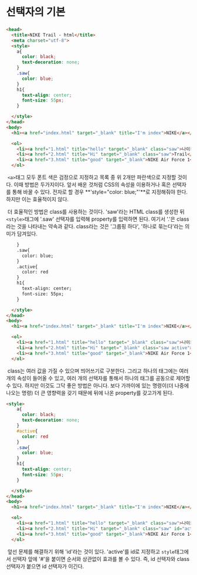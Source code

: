 # 선택자의 기본



###

```html
<head>
  <title>NIKE Trail - html</title>
  <meta charset="utf-8">
  <style>
    a{
      color: black;
      text-decoration: none;
    }
    .saw{
      color: blue;
    }
    h1{
      text-align: center;
      font-size: 55px;
    }

  </style>
</head>
<body>
  <h1><a href="index.html" target="_blank" title="I'm index">NIKE</a></h1>

  <ol>
    <li><a href="1.html" title="hello" target="_blank" class="saw">나이키의 역사</a></li>
    <li><a href="2.html" title="Hi" target="_blank" class="saw">Trail</a></li>
    <li><a href="3.html" title="good" target="_blank">NIKE Air Force 1</a></li>
  </ol>
```

​	`<a>`태그 모두 폰트 색은 검정으로 지정하고 목록 중 위 2개만 파란색으로 지정할 것이다. 이때 방법은 두가지이다. 앞서 배운 것처럼 CSS의 속성을 이용하거나 혹은 선택자를 통해 바꿀 수 있다. 전자로 할 경우 **'style="color: blue;"'**로 지정해줘야 한다. 하지만 이는 효율적이지 않다.

​	더 효율적인 방법은 class를 사용하는 것이다. 'saw'라는 HTML class를 생성한 뒤 `<style>`태그에 '.saw' 선택자를 입력해 property를 입력하면 된다. 여기서 '.'은 class라는 것을 나타내는 약속과 같다. class라는 것은 '그룹핑 하다', '하나로 묶는다'라는 의미가 담겨있다. 



```html
    }
    .saw{
      color: blue;
    }
    .active{
      color: red
    }
    h1{
      text-align: center;
      font-size: 55px;
    }

  </style>
</head>
<body>
  <h1><a href="index.html" target="_blank" title="I'm index">NIKE</a></h1>

  <ol>
    <li><a href="1.html" title="hello" target="_blank" class="saw">나이키의 역사</a></li>
    <li><a href="2.html" title="Hi" target="_blank" class="saw active">Trail</a></li>
    <li><a href="3.html" title="good" target="_blank">NIKE Air Force 1</a></li>
  </ol>
```

​	class는 여러 값을 가질 수 있으며 띄어쓰기로 구분한다. 그리고 하나의 태그에는 여러개의 속성이 들어올 수 있고, 여러 개의 선택자를 통해서 하나의 태그를 공동으로 제어할 수 있다. 하지만 이것도 그닥 좋은 방법은 아니다. 보다 가까이에 있는 명령이(더 나중에 나오는 명령) 더 큰 영향력을 갖기 때문에 뒤에 나온 property를 갖고가게 된다.



```html
<style>
    a{
      color: black;
      text-decoration: none;
    }
    #active{
      color: red
    }
    .saw{
      color: blue;
    }  
    h1{
      text-align: center;
      font-size: 55px;
    }

  </style>
</head>
<body>
  <h1><a href="index.html" target="_blank" title="I'm index">NIKE</a></h1>

  <ol>
    <li><a href="1.html" title="hello" target="_blank" class="saw">나이키의 역사</a></li>
    <li><a href="2.html" title="Hi" target="_blank" class="saw" id="active">Trail</a></li>
    <li><a href="3.html" title="good" target="_blank">NIKE Air Force 1</a></li>
  </ol>
```

​	앞선 문제를 해결하기 위해 'id'라는 것이 있다. 'active'를 id로 지정하고 `style`태그에서 선택자 앞에 '#'을 붙이면 순서와 상관없이 효과를 볼 수 있다. 즉, id 선택자와 class 선택자가 붙으면 id 선택자가 이긴다.